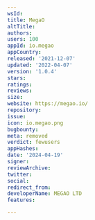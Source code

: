 ```yaml
---
wsId: 
title: MegaO
altTitle: 
authors: 
users: 100
appId: io.megao
appCountry: 
released: '2021-12-07'
updated: '2022-04-07'
version: '1.0.4'
stars: 
ratings: 
reviews: 
size: 
website: https://megao.io/
repository: 
issue: 
icon: io.megao.png
bugbounty: 
meta: removed
verdict: fewusers
appHashes: 
date: '2024-04-19'
signer: 
reviewArchive: 
twitter: 
social: 
redirect_from: 
developerName: MEGAO LTD
features: 

---
```


